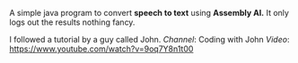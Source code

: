 A simple java program to convert **speech to text** using **Assembly AI.** 
It only logs out the results nothing fancy.

I followed a tutorial by a guy called John.
_Channel_: Coding with John
_Video_: https://www.youtube.com/watch?v=9oq7Y8n1t00
